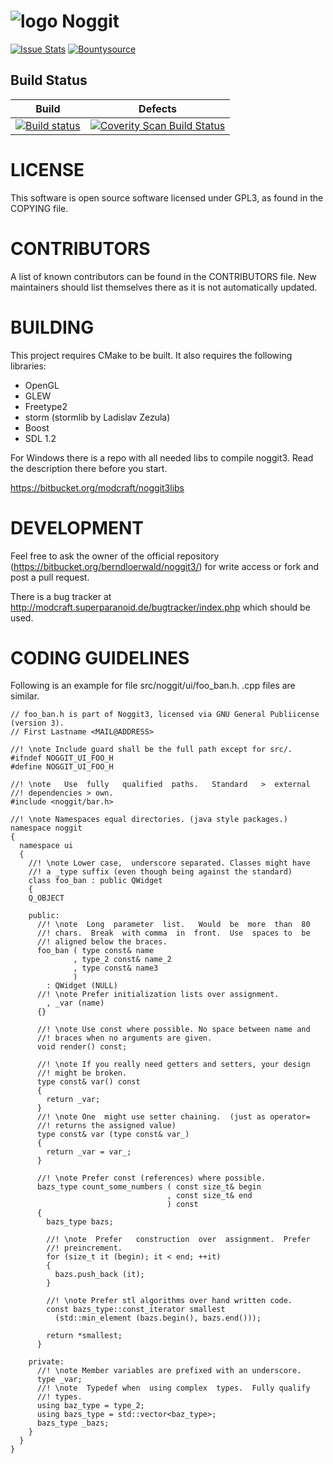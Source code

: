 # ![logo](http://i.imgur.com/LnUGSeD.png) Noggit

[![Issue Stats](http://www.issuestats.com/github/majorcyto/Noggit3/badge/issue)](http://www.issuestats.com/github/majorcyto/Noggit3) [![Bountysource](https://www.bountysource.com/badge/tracker?tracker_id=1310)](https://www.bountysource.com/trackers/1310-trinity-core?utm_source=1310&utm_medium=shield&utm_campaign=TRACKER_BADGE)

## Build Status

Build | Defects
:------------: | :------------:
[![Build status](https://ci.appveyor.com/api/projects/status/ycb8c1t6mv9y3i1u/branch/master?svg=true)](https://ci.appveyor.com/project/majorcyto/noggit3/branch/master) | [![Coverity Scan Build Status](https://scan.coverity.com/projects/4656/badge.svg)](https://scan.coverity.com/projects/4656)


# LICENSE #
This software is open source software licensed under GPL3, as found in
the COPYING file.

# CONTRIBUTORS #
A  list  of  known  contributors  can be  found  in  the  CONTRIBUTORS
file.  New maintainers  should  list  themselves there  as  it is  not
automatically updated.

# BUILDING #
This  project  requires  CMake  to  be built.  It  also  requires  the
following libraries:

* OpenGL
* GLEW
* Freetype2
* storm (stormlib by Ladislav Zezula)
* Boost
* SDL 1.2

For Windows there is a repo with all needed libs to compile noggit3.
Read the description there before you start.

https://bitbucket.org/modcraft/noggit3libs

# DEVELOPMENT #
Feel   free   to   ask   the   owner  of   the   official   repository
(https://bitbucket.org/berndloerwald/noggit3/)  for  write  access  or
fork and post a pull request.

There is a bug tracker at http://modcraft.superparanoid.de/bugtracker/index.php which should be used.

# CODING GUIDELINES #
Following is  an example for file  src/noggit/ui/foo_ban.h. .cpp files
are similar.

    // foo_ban.h is part of Noggit3, licensed via GNU General Publiicense (version 3).
    // First Lastname <MAIL@ADDRESS>
 
    //! \note Include guard shall be the full path except for src/.
    #ifndef NOGGIT_UI_FOO_H
    #define NOGGIT_UI_FOO_H
 
    //! \note   Use  fully   qualified  paths.   Standard   >  external
    //! dependencies > own.
    #include <noggit/bar.h>
 
    //! \note Namespaces equal directories. (java style packages.)
    namespace noggit
    {
      namespace ui
      {
        //! \note Lower case,  underscore separated. Classes might have
        //! a _type suffix (even though being against the standard)
        class foo_ban : public QWidget
        {
        Q_OBJECT
 
        public:
          //! \note  Long  parameter  list.   Would  be  more  than  80
          //! chars.  Break  with comma  in  front.  Use  spaces to  be
          //! aligned below the braces.
          foo_ban ( type const& name
                  , type_2 const& name_2
                  , type const& name3
                  )
            : QWidget (NULL)
          //! \note Prefer initialization lists over assignment.
            , _var (name)
          {}
 
          //! \note Use const where possible. No space between name and
          //! braces when no arguments are given.
          void render() const;
 
          //! \note If you really need getters and setters, your design
          //! might be broken.
          type const& var() const
          {
            return _var;
          }
          //! \note One  might use setter chaining.  (just as operator=
          //! returns the assigned value)
          type const& var (type const& var_)
          {
            return _var = var_;
          }
 
          //! \note Prefer const (references) where possible.
          bazs_type count_some_numbers ( const size_t& begin
                                       , const size_t& end
                                       ) const
          {
            bazs_type bazs;
 
            //! \note  Prefer   construction  over  assignment.  Prefer
            //! preincrement.
            for (size_t it (begin); it < end; ++it)
            {
              bazs.push_back (it);
            }
 
            //! \note Prefer stl algorithms over hand written code.
            const bazs_type::const_iterator smallest
              (std::min_element (bazs.begin(), bazs.end()));
 
            return *smallest;
          }
 
        private:
          //! \note Member variables are prefixed with an underscore.
          type _var;
          //! \note  Typedef when  using complex  types.  Fully qualify
          //! types.
          using baz_type = type_2;
          using bazs_type = std::vector<baz_type>;
          bazs_type _bazs;
        }
      }
    }